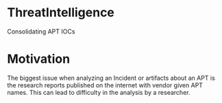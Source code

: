 # ThreatIntelligence
Consolidating APT IOCs

# Motivation

The biggest issue when analyzing an Incident or artifacts about an APT is the research reports published on the internet with vendor given APT names. This can lead to difficulty in the analysis by a researcher.
